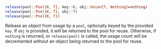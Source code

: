 ```julia
release(pool::Pool{K, T}, key::K, obj::Union{T, Nothing}=nothing)
release(pool::Pool{K, T}, obj::T)
release(pool::Pool{K, T})
```

Release an object from usage by a `pool`, optionally keyed by the provided `key`. If `obj` is provided, it will be returned to the pool for reuse. Otherwise, if `nothing` is returned, or `release(pool)` is called, the usage count will be decremented without an object being returned to the pool for reuse.
